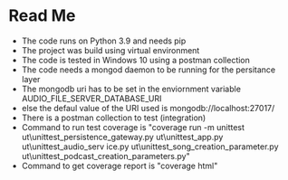 # Read Me
- The  code runs on Python 3.9 and needs pip
- The project was build using virtual environment   
- The code is tested in Windows 10 using a postman collection
- The code needs a mongod daemon to be running for the persitance layer
- The mongodb uri has to be set in the enviornment variable AUDIO_FILE_SERVER_DATABASE_URI
- else the defaul value of the URI used is mongodb://localhost:27017/
- There is a postman collection to test (integration)
- Command to run test coverage is "coverage run -m unittest ut\unittest_persistence_gateway.py ut\unittest_app.py ut\unittest_audio_serv
ice.py ut\unittest_song_creation_parameter.py ut\unittest_podcast_creation_parameters.py"
- Command to get coverage report is "coverage html"